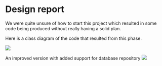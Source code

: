 # Design report

We were quite unsure of how to start this project which resulted in some code being produced without really having a solid plan.

Here is a class diagram of the code that resulted from this phase.

<img src="http://yuml.me/diagram/scruffy;dir:LR/class/[TicTacToe%7C-repo;-game%7Cmain]-1..*%3E[Game%7C-board%7CgetBoard();getPlayer();getWinner();mark()],%20[Game]++-1%3E[Board%7C%7Cmark();getCellValue();findWinner()]" />

An improved version with added support for database repository
<img src="http://yuml.me/diagram/scruffy;dir:LR/class/[TicTacToe%7C-repo;-game%7Cmain]-1..*%3E[Game%7C-board%7CgetBoard();getPlayer();getWinner();mark()],%20[Game]++-1%3E[Board%7C%7Cmark();getCellValue();findWinner()],%20[TicTacToe]-%3E[Repository%7C-db%7CsaveScore()]" />
